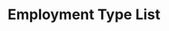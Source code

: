 # Employment Type List

<!-- Use the <api-doc> element to specify a group of endpoints with a certain tag.
Open the Writerside review to the right to see the result. -->

<api-doc openapi-path="../openapi.json" tag=""/>